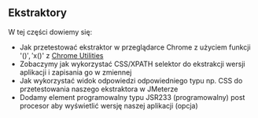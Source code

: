 ## Ekstraktory

W tej części dowiemy się:

- Jak przetestować ekstraktor w przeglądarce Chrome z użyciem funkcji '$()','$x()' z  [Chrome Utilities](https://developer.chrome.com/docs/devtools/console/utilities/)
- Zobaczymy jak wykorzystać CSS/XPATH selektor do ekstrakcji wersji aplikacji i zapisania go w zmiennej
- Jak wykorzystać widok odpowiedzi odpowiedniego typu np. CSS do przetestowania naszego ekstraktora w JMeterze
- Dodamy element programowalny typu JSR233 (programowalny) post procesor aby wyświetlić wersję naszej aplikacji (opcja)
